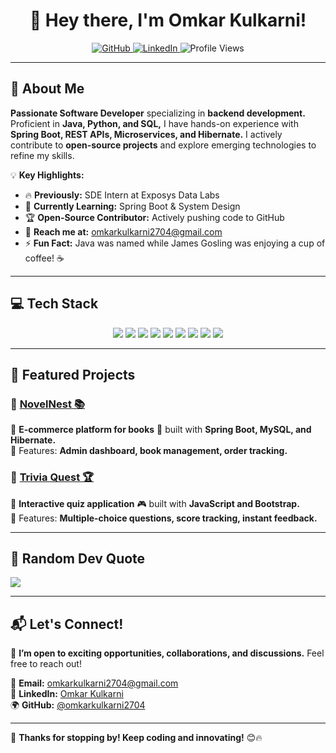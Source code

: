 <h1 align="center">  
  👋 Hey there, I'm Omkar Kulkarni!  
</h1>

<p align="center">
  <a href="https://github.com/omkarkulkarni2704">
    <img src="https://img.shields.io/badge/GitHub-%40omkarkulkarni-239a3b.svg" alt="GitHub" />
  </a>
  <a href="https://www.linkedin.com/in/omkarkulkarni-dev/">
    <img src="https://img.shields.io/badge/LinkedIn-%40omkarkulkarni-0c66c3.svg" alt="LinkedIn" />
  </a>
  <img src="https://komarev.com/ghpvc/?username=omkarkulkarni2704&label=Profile%20Views&color=0e75b6&style=flat" alt="Profile Views" />
</p>

---

## 🌟 About Me  

**Passionate Software Developer** specializing in **backend development.** Proficient in **Java, Python, and SQL,** I have hands-on experience with **Spring Boot, REST APIs, Microservices, and Hibernate.** I actively contribute to **open-source projects** and explore emerging technologies to refine my skills.  

💡 **Key Highlights:**  
- 🔥 **Previously:** SDE Intern at Exposys Data Labs  
- 🌱 **Currently Learning:** Spring Boot & System Design  
- 🏆 **Open-Source Contributor:** Actively pushing code to GitHub  
- 📧 **Reach me at:** omkarkulkarni2704@gmail.com  
- ⚡ **Fun Fact:** Java was named while James Gosling was enjoying a cup of coffee! ☕  

---

## 💻 Tech Stack  

<p align="center">
  <img src="https://img.shields.io/badge/Java-%23ED8B00.svg?style=for-the-badge&logo=openjdk&logoColor=white">
  <img src="https://img.shields.io/badge/Python-3670A0?style=for-the-badge&logo=python&logoColor=ffdd54">
  <img src="https://img.shields.io/badge/SQL-%2300758F.svg?style=for-the-badge&logo=postgresql&logoColor=white">
  <img src="https://img.shields.io/badge/Spring_Boot-6DB33F?style=for-the-badge&logo=springboot&logoColor=white">
  <img src="https://img.shields.io/badge/Hibernate-59666C?style=for-the-badge&logo=Hibernate&logoColor=white">
  <img src="https://img.shields.io/badge/REST_APIs-%23232F3E.svg?style=for-the-badge&logo=swagger&logoColor=white">  
  <img src="https://img.shields.io/badge/GitHub-181717?style=for-the-badge&logo=github&logoColor=white">
  <img src="https://img.shields.io/badge/VS_Code-007ACC?style=for-the-badge&logo=visualstudiocode&logoColor=white">
  <img src="https://img.shields.io/badge/IntelliJ_IDEA-000000.svg?style=for-the-badge&logo=intellij-idea&logoColor=white">
</p>


---

## 🎯 Featured Projects  

### 📌 **[NovelNest 📚](https://github.com/omkarkulkarni2704/NovelNest)**  
🔹 **E-commerce platform for books** 📖 built with **Spring Boot, MySQL, and Hibernate.**  
🔹 Features: **Admin dashboard, book management, order tracking.**  

### 📌 **[Trivia Quest 🏆](https://github.com/omkarkulkarni2704/TriviaQuest)**  
🔹 **Interactive quiz application** 🎮 built with **JavaScript and Bootstrap.**  
🔹 Features: **Multiple-choice questions, score tracking, instant feedback.**  

---

## 🎯 Random Dev Quote  

<img src="https://quotes-github-readme.vercel.app/api?type=horizontal&theme=dark" />

---

## 📬 Let's Connect!  

🚀 **I’m open to exciting opportunities, collaborations, and discussions.** Feel free to reach out!

📧 **Email:** [omkarkulkarni2704@gmail.com](mailto:omkarkulkarni2704@gmail.com)  
📌 **LinkedIn:** [Omkar Kulkarni](https://www.linkedin.com/in/omkarkulkarni-dev/)  
🌍 **GitHub:** [@omkarkulkarni2704](https://github.com/omkarkulkarni2704) 

---

🚀 **Thanks for stopping by! Keep coding and innovating!** 😊🔥  












<!-- Proudly created with GPRM ( https://gprm.itsvg.in ) -->

